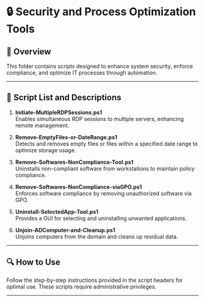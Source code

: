 # 🔒 Security and Process Optimization Tools

## 📄 Overview
This folder contains scripts designed to enhance system security, enforce compliance, and optimize IT processes through automation.

---

## 📜 Script List and Descriptions

1. **Initiate-MultipleRDPSessions.ps1**  
   Enables simultaneous RDP sessions to multiple servers, enhancing remote management.

2. **Remove-EmptyFiles-or-DateRange.ps1**  
   Detects and removes empty files or files within a specified date range to optimize storage usage.

3. **Remove-Softwares-NonCompliance-Tool.ps1**  
   Uninstalls non-compliant software from workstations to maintain policy compliance.

4. **Remove-Softwares-NonCompliance-viaGPO.ps1**  
   Enforces software compliance by removing unauthorized software via GPO.

5. **Uninstall-SelectedApp-Tool.ps1**  
   Provides a GUI for selecting and uninstalling unwanted applications.

6. **Unjoin-ADComputer-and-Cleanup.ps1**  
   Unjoins computers from the domain and cleans up residual data.

---

## 🔍 How to Use
Follow the step-by-step instructions provided in the script headers for optimal use. These scripts require administrative privileges.

---


